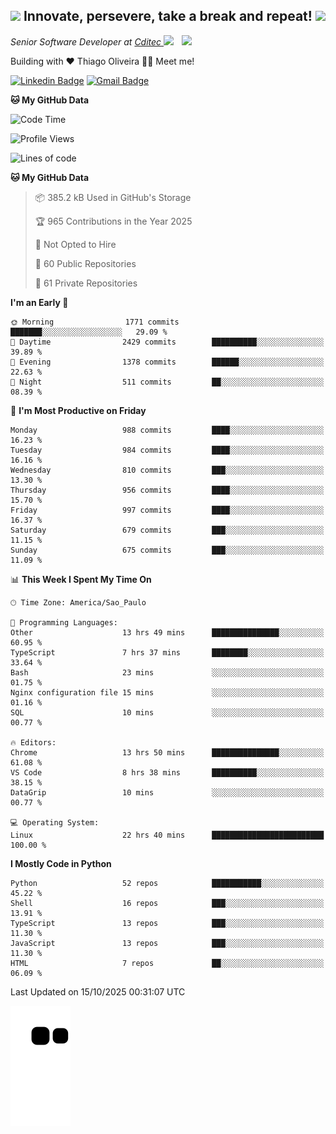 <h2><img src="https://emojis.slackmojis.com/emojis/images/1531849430/4246/blob-sunglasses.gif?1531849430" width="30"/> Innovate, persevere, take a break and repeat! <img src="https://media.giphy.com/media/12oufCB0MyZ1Go/giphy.gif" width="50"></h2>
<img align='right' src="https://media.giphy.com/media/M9gbBd9nbDrOTu1Mqx/giphy.gif" width="230">
<p><em>Senior Software Developer at <a href="https://www.cditec.com.br/">Cditec
</a><img src="https://media.giphy.com/media/WUlplcMpOCEmTGBtBW/giphy.gif" width="30"> 
</em></p>



Building with ❤️ Thiago Oliveira 👋🏽 Meet me!

[![Linkedin Badge](https://img.shields.io/badge/-Thiago-blue?style=flat-square&logo=Linkedin&logoColor=white&link=https://www.linkedin.com/in/tgmarinho/)](https://www.linkedin.com/in/thiagoceconelo/) 
[![Gmail Badge](https://img.shields.io/badge/-thiceconelo@gmail.com-c14438?style=flat-square&logo=Gmail&logoColor=white&link=mailto:thiceconelo@gmail.com)](mailto:thiceconelo@gmail.com)

</em></p>

<!-- <span style="height ">
![Anurag's GitHub stats](https://github-readme-stats.vercel.app/api?username=arthurspk&show_icons=true&theme=tokyonight)
</span> -->

**🐱 My GitHub Data** 
<!--START_SECTION:waka-->
![Code Time](http://img.shields.io/badge/Code%20Time-3%2C763%20hrs%2018%20mins-blue)

![Profile Views](http://img.shields.io/badge/Profile%20Views-0-blue)

![Lines of code](https://img.shields.io/badge/From%20Hello%20World%20I%27ve%20Written-10.6%20million%20lines%20of%20code-blue)

**🐱 My GitHub Data** 

> 📦 385.2 kB Used in GitHub's Storage 
 > 
> 🏆 965 Contributions in the Year 2025
 > 
> 🚫 Not Opted to Hire
 > 
> 📜 60 Public Repositories 
 > 
> 🔑 61 Private Repositories 
 > 
**I'm an Early 🐤** 

```text
🌞 Morning                1771 commits        ███████░░░░░░░░░░░░░░░░░░   29.09 % 
🌆 Daytime                2429 commits        ██████████░░░░░░░░░░░░░░░   39.89 % 
🌃 Evening                1378 commits        ██████░░░░░░░░░░░░░░░░░░░   22.63 % 
🌙 Night                  511 commits         ██░░░░░░░░░░░░░░░░░░░░░░░   08.39 % 
```
📅 **I'm Most Productive on Friday** 

```text
Monday                   988 commits         ████░░░░░░░░░░░░░░░░░░░░░   16.23 % 
Tuesday                  984 commits         ████░░░░░░░░░░░░░░░░░░░░░   16.16 % 
Wednesday                810 commits         ███░░░░░░░░░░░░░░░░░░░░░░   13.30 % 
Thursday                 956 commits         ████░░░░░░░░░░░░░░░░░░░░░   15.70 % 
Friday                   997 commits         ████░░░░░░░░░░░░░░░░░░░░░   16.37 % 
Saturday                 679 commits         ███░░░░░░░░░░░░░░░░░░░░░░   11.15 % 
Sunday                   675 commits         ███░░░░░░░░░░░░░░░░░░░░░░   11.09 % 
```


📊 **This Week I Spent My Time On** 

```text
🕑︎ Time Zone: America/Sao_Paulo

💬 Programming Languages: 
Other                    13 hrs 49 mins      ███████████████░░░░░░░░░░   60.95 % 
TypeScript               7 hrs 37 mins       ████████░░░░░░░░░░░░░░░░░   33.64 % 
Bash                     23 mins             ░░░░░░░░░░░░░░░░░░░░░░░░░   01.75 % 
Nginx configuration file 15 mins             ░░░░░░░░░░░░░░░░░░░░░░░░░   01.16 % 
SQL                      10 mins             ░░░░░░░░░░░░░░░░░░░░░░░░░   00.77 % 

🔥 Editors: 
Chrome                   13 hrs 50 mins      ███████████████░░░░░░░░░░   61.08 % 
VS Code                  8 hrs 38 mins       ██████████░░░░░░░░░░░░░░░   38.15 % 
DataGrip                 10 mins             ░░░░░░░░░░░░░░░░░░░░░░░░░   00.77 % 

💻 Operating System: 
Linux                    22 hrs 40 mins      █████████████████████████   100.00 % 
```

**I Mostly Code in Python** 

```text
Python                   52 repos            ███████████░░░░░░░░░░░░░░   45.22 % 
Shell                    16 repos            ███░░░░░░░░░░░░░░░░░░░░░░   13.91 % 
TypeScript               13 repos            ███░░░░░░░░░░░░░░░░░░░░░░   11.30 % 
JavaScript               13 repos            ███░░░░░░░░░░░░░░░░░░░░░░   11.30 % 
HTML                     7 repos             ██░░░░░░░░░░░░░░░░░░░░░░░   06.09 % 
```




 Last Updated on 15/10/2025 00:31:07 UTC
<!--END_SECTION:waka-->

![Snake animation](https://github.com/rafaballerini/rafaballerini/blob/output/github-contribution-grid-snake.svg)


<!---
ceconelo/ceconelo is a ✨ special ✨ repository because its `README.md` (this file) appears on your GitHub profile.
You can click the Preview link to take a look at your changes.
--->
